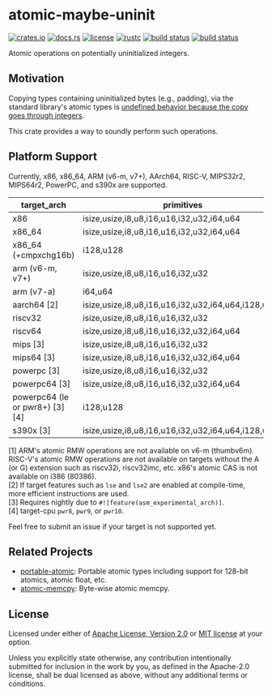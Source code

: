 # atomic-maybe-uninit

[![crates.io](https://img.shields.io/crates/v/atomic-maybe-uninit?style=flat-square&logo=rust)](https://crates.io/crates/atomic-maybe-uninit)
[![docs.rs](https://img.shields.io/badge/docs.rs-atomic--maybe--uninit-blue?style=flat-square&logo=docs.rs)](https://docs.rs/atomic-maybe-uninit)
[![license](https://img.shields.io/badge/license-Apache--2.0_OR_MIT-blue?style=flat-square)](#license)
[![rustc](https://img.shields.io/badge/rustc-1.59+-blue?style=flat-square&logo=rust)](https://www.rust-lang.org)
[![build status](https://img.shields.io/github/workflow/status/taiki-e/atomic-maybe-uninit/CI/main?style=flat-square&logo=github)](https://github.com/taiki-e/atomic-maybe-uninit/actions)
[![build status](https://img.shields.io/cirrus/github/taiki-e/atomic-maybe-uninit/main?style=flat-square&logo=cirrusci)](https://cirrus-ci.com/github/taiki-e/atomic-maybe-uninit)

Atomic operations on potentially uninitialized integers.

## Motivation

Copying types containing uninitialized bytes (e.g., padding), via the standard library's atomic types is [undefined behavior because the copy goes through integers][undefined-behavior].

This crate provides a way to soundly perform such operations.

## Platform Support

Currently, x86, x86_64, ARM (v6-m, v7+), AArch64, RISC-V, MIPS32r2, MIPS64r2, PowerPC, and s390x are supported.

| target_arch                       | primitives                                          | load/store | swap  | CAS   |
| --------------------------------- | --------------------------------------------------- |:----------:|:-----:|:-----:|
| x86                               | isize,usize,i8,u8,i16,u16,i32,u32,i64,u64           | ✓          | ✓     | ✓\[1] |
| x86_64                            | isize,usize,i8,u8,i16,u16,i32,u32,i64,u64           | ✓          | ✓     | ✓     |
| x86_64 (+cmpxchg16b)              | i128,u128                                           | ✓          | ✓     | ✓     |
| arm (v6-m, v7+)                   | isize,usize,i8,u8,i16,u16,i32,u32                   | ✓          | ✓\[1] | ✓\[1] |
| arm (v7-a)                        | i64,u64                                             | ✓          | ✓     | ✓     |
| aarch64 \[2]                      | isize,usize,i8,u8,i16,u16,i32,u32,i64,u64,i128,u128 | ✓          | ✓     | ✓     |
| riscv32                           | isize,usize,i8,u8,i16,u16,i32,u32                   | ✓          | ✓\[1] | ✓\[1] |
| riscv64                           | isize,usize,i8,u8,i16,u16,i32,u32,i64,u64           | ✓          | ✓\[1] | ✓\[1] |
| mips \[3]                         | isize,usize,i8,u8,i16,u16,i32,u32                   | ✓          | ✓     | ✓     |
| mips64 \[3]                       | isize,usize,i8,u8,i16,u16,i32,u32,i64,u64           | ✓          | ✓     | ✓     |
| powerpc \[3]                      | isize,usize,i8,u8,i16,u16,i32,u32                   | ✓          | ✓     | ✓     |
| powerpc64 \[3]                    | isize,usize,i8,u8,i16,u16,i32,u32,i64,u64           | ✓          | ✓     | ✓     |
| powerpc64 (le or pwr8+) \[3] \[4] | i128,u128                                           | ✓          | ✓     | ✓     |
| s390x \[3]                        | isize,usize,i8,u8,i16,u16,i32,u32,i64,u64,i128,u128 | ✓          | ✓     | ✓     |

\[1] ARM's atomic RMW operations are not available on v6-m (thumbv6m). RISC-V's atomic RMW operations are not available on targets without the A (or G) extension such as riscv32i, riscv32imc, etc. x86's atomic CAS is not available on i386 (80386).<br>
\[2] If target features such as `lse` and `lse2` are enabled at compile-time, more efficient instructions are used.<br>
\[3] Requires nightly due to `#![feature(asm_experimental_arch)]`.<br>
\[4] target-cpu `pwr8`, `pwr9`, or `pwr10`.<br>

Feel free to submit an issue if your target is not supported yet.

## Related Projects

- [portable-atomic]: Portable atomic types including support for 128-bit atomics, atomic float, etc.
- [atomic-memcpy]: Byte-wise atomic memcpy.

[atomic-memcpy]: https://github.com/taiki-e/atomic-memcpy
[portable-atomic]: https://github.com/taiki-e/portable-atomic
[undefined-behavior]: https://doc.rust-lang.org/reference/behavior-considered-undefined.html

## License

Licensed under either of [Apache License, Version 2.0](LICENSE-APACHE) or
[MIT license](LICENSE-MIT) at your option.

Unless you explicitly state otherwise, any contribution intentionally submitted
for inclusion in the work by you, as defined in the Apache-2.0 license, shall
be dual licensed as above, without any additional terms or conditions.
